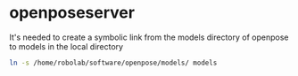 # openposeserver

It's needed to create a symbolic link from the models directory of openpose to models in the local directory
  ```bash
ln -s /home/robolab/software/openpose/models/ models
```
